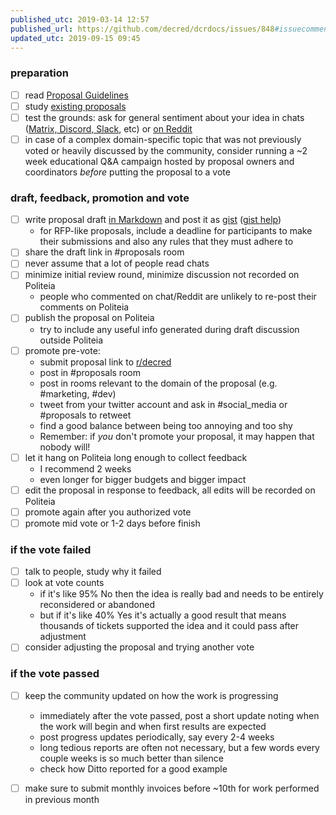 ```yaml
---
published_utc: 2019-03-14 12:57
published_url: https://github.com/decred/dcrdocs/issues/848#issuecomment-471795670
updated_utc: 2019-09-15 09:45
---
```


### preparation

- [ ] read [Proposal Guidelines](https://docs.decred.org/governance/politeia/proposal-guidelines/)
- [ ] study [existing proposals](https://proposals.decred.org/)
- [ ] test the grounds: ask for general sentiment about your idea in chats ([Matrix, Discord, Slack](https://decred.org/community/), etc) or [on Reddit](https://www.reddit.com/r/decred/)
- [ ] in case of a complex domain-specific topic that was not previously voted or heavily discussed by the community, consider running a ~2 week educational Q&A campaign hosted by proposal owners and coordinators _before_ putting the proposal to a vote

### draft, feedback, promotion and vote

- [ ] write proposal draft [in Markdown](https://github.com/adam-p/markdown-here/wiki/Markdown-Cheatsheet) and post it as [gist](https://gist.github.com/) ([gist help](https://help.github.com/en/articles/about-gists))
  * for RFP-like proposals, include a deadline for participants to make their submissions and also any rules that they must adhere to
- [ ] share the draft link in #proposals room
- [ ] never assume that a lot of people read chats
- [ ] minimize initial review round, minimize discussion not recorded on Politeia
  * people who commented on chat/Reddit are unlikely to re-post their comments on Politeia
- [ ] publish the proposal on Politeia
  * try to include any useful info generated during draft discussion outside Politeia
- [ ] promote pre-vote:
  * submit proposal link to [r/decred](https://www.reddit.com/r/decred/)
  * post in #proposals room
  * post in rooms relevant to the domain of the proposal (e.g. #marketing, #dev)
  * tweet from your twitter account and ask in #social\_media or #proposals to retweet
  * find a good balance between being too annoying and too shy
  * Remember: if _you_ don't promote your proposal, it may happen that nobody will!
- [ ] let it hang on Politeia long enough to collect feedback
  * I recommend 2 weeks
  * even longer for bigger budgets and bigger impact
- [ ] edit the proposal in response to feedback, all edits will be recorded on Politeia
- [ ] promote again after you authorized vote
- [ ] promote mid vote or 1-2 days before finish

### if the vote failed

- [ ] talk to people, study why it failed
- [ ] look at vote counts
  * if it's like 95% No then the idea is really bad and needs to be entirely reconsidered or abandoned
  * but if it's like 40% Yes it's actually a good result that means thousands of tickets supported the idea and it could pass after adjustment
- [ ] consider adjusting the proposal and trying another vote

### if the vote passed

- [ ] keep the community updated on how the work is progressing
  * immediately after the vote passed, post a short update noting when the work will begin and when first results are expected
  * post progress updates periodically, say every 2-4 weeks
  * long tedious reports are often not necessary, but a few words every couple weeks is so much better than silence
  * check how Ditto reported for a good example
- [ ] make sure to submit monthly invoices before ~10th for work performed in previous month

